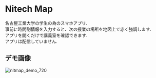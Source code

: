 # Nitech Map

名古屋工業大学の学生の為のスマホアプリ.  
事前に時間割情報を入力すると、次の授業の場所を地図上で赤く強調します.  
アプリを開くだけで講義室を確認できます.  
アプリは配信していません.

## デモ画像

![nitmap_demo_720](https://user-images.githubusercontent.com/74134260/142148893-bd1684c0-300f-42c3-b017-a8eb79b45b51.gif)

